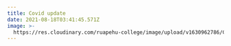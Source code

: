 ```yaml
---
title: Covid update
date: 2021-08-18T03:41:45.571Z
image: >-
  https://res.cloudinary.com/ruapehu-college/image/upload/v1630962786/Covid_Update_o1jjx2.jpg
---
```



